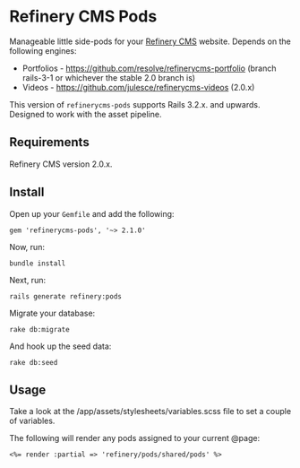 # Refinery CMS Pods

Manageable little side-pods for your [Refinery CMS](http://refinerycms.com) website. Depends on the following engines:

+ Portfolios - https://github.com/resolve/refinerycms-portfolio (branch rails-3-1 or whichever the stable 2.0 branch is)
+ Videos - https://github.com/julesce/refinerycms-videos (2.0.x)

This version of `refinerycms-pods` supports Rails 3.2.x. and upwards. Designed to work with the asset pipeline.

## Requirements

Refinery CMS version 2.0.x.

## Install

Open up your ``Gemfile`` and add the following:

    gem 'refinerycms-pods', '~> 2.1.0'

Now, run:

    bundle install

Next, run:

    rails generate refinery:pods

Migrate your database:

    rake db:migrate

And hook up the seed data:

    rake db:seed

## Usage

Take a look at the /app/assets/stylesheets/variables.scss file to set a couple of variables.

The following will render any pods assigned to your current @page:

	<%= render :partial => 'refinery/pods/shared/pods' %>